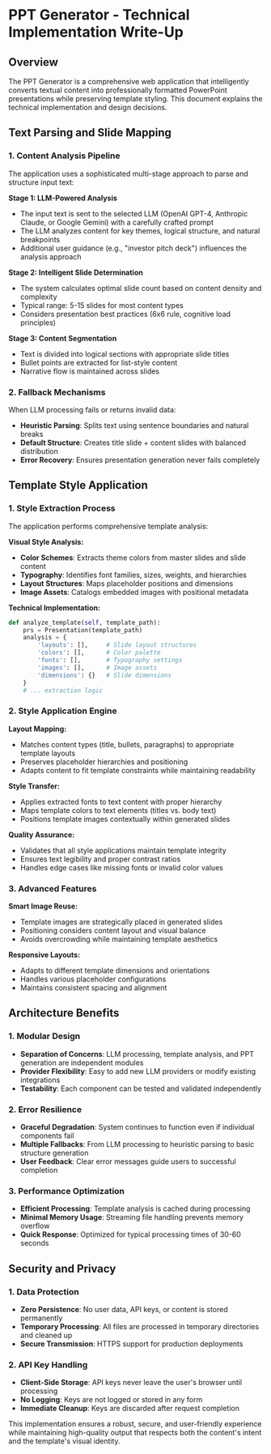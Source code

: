 # PPT Generator - Technical Implementation Write-Up

## Overview

The PPT Generator is a comprehensive web application that intelligently converts textual content into professionally formatted PowerPoint presentations while preserving template styling. This document explains the technical implementation and design decisions.

## Text Parsing and Slide Mapping

### 1. Content Analysis Pipeline

The application uses a sophisticated multi-stage approach to parse and structure input text:

**Stage 1: LLM-Powered Analysis**
- The input text is sent to the selected LLM (OpenAI GPT-4, Anthropic Claude, or Google Gemini) with a carefully crafted prompt
- The LLM analyzes content for key themes, logical structure, and natural breakpoints
- Additional user guidance (e.g., "investor pitch deck") influences the analysis approach

**Stage 2: Intelligent Slide Determination**
- The system calculates optimal slide count based on content density and complexity
- Typical range: 5-15 slides for most content types
- Considers presentation best practices (6x6 rule, cognitive load principles)

**Stage 3: Content Segmentation**
- Text is divided into logical sections with appropriate slide titles
- Bullet points are extracted for list-style content
- Narrative flow is maintained across slides

### 2. Fallback Mechanisms

When LLM processing fails or returns invalid data:
- **Heuristic Parsing**: Splits text using sentence boundaries and natural breaks
- **Default Structure**: Creates title slide + content slides with balanced distribution
- **Error Recovery**: Ensures presentation generation never fails completely

## Template Style Application

### 1. Style Extraction Process

The application performs comprehensive template analysis:

**Visual Style Analysis:**
- **Color Schemes**: Extracts theme colors from master slides and slide content
- **Typography**: Identifies font families, sizes, weights, and hierarchies
- **Layout Structures**: Maps placeholder positions and dimensions
- **Image Assets**: Catalogs embedded images with positional metadata

**Technical Implementation:**
```python
def analyze_template(self, template_path):
    prs = Presentation(template_path)
    analysis = {
        'layouts': [],     # Slide layout structures
        'colors': [],      # Color palette
        'fonts': [],       # Typography settings
        'images': [],      # Image assets
        'dimensions': {}   # Slide dimensions
    }
    # ... extraction logic
```

### 2. Style Application Engine

**Layout Mapping:**
- Matches content types (title, bullets, paragraphs) to appropriate template layouts
- Preserves placeholder hierarchies and positioning
- Adapts content to fit template constraints while maintaining readability

**Style Transfer:**
- Applies extracted fonts to text content with proper hierarchy
- Maps template colors to text elements (titles vs. body text)
- Positions template images contextually within generated slides

**Quality Assurance:**
- Validates that all style applications maintain template integrity
- Ensures text legibility and proper contrast ratios
- Handles edge cases like missing fonts or invalid color values

### 3. Advanced Features

**Smart Image Reuse:**
- Template images are strategically placed in generated slides
- Positioning considers content layout and visual balance
- Avoids overcrowding while maintaining template aesthetics

**Responsive Layouts:**
- Adapts to different template dimensions and orientations
- Handles various placeholder configurations
- Maintains consistent spacing and alignment

## Architecture Benefits

### 1. Modular Design
- **Separation of Concerns**: LLM processing, template analysis, and PPT generation are independent modules
- **Provider Flexibility**: Easy to add new LLM providers or modify existing integrations
- **Testability**: Each component can be tested and validated independently

### 2. Error Resilience
- **Graceful Degradation**: System continues to function even if individual components fail
- **Multiple Fallbacks**: From LLM processing to heuristic parsing to basic structure generation
- **User Feedback**: Clear error messages guide users to successful completion

### 3. Performance Optimization
- **Efficient Processing**: Template analysis is cached during processing
- **Minimal Memory Usage**: Streaming file handling prevents memory overflow
- **Quick Response**: Optimized for typical processing times of 30-60 seconds

## Security and Privacy

### 1. Data Protection
- **Zero Persistence**: No user data, API keys, or content is stored permanently
- **Temporary Processing**: All files are processed in temporary directories and cleaned up
- **Secure Transmission**: HTTPS support for production deployments

### 2. API Key Handling
- **Client-Side Storage**: API keys never leave the user's browser until processing
- **No Logging**: Keys are not logged or stored in any form
- **Immediate Cleanup**: Keys are discarded after request completion

This implementation ensures a robust, secure, and user-friendly experience while maintaining high-quality output that respects both the content's intent and the template's visual identity.

